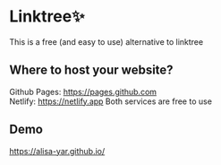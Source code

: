 # Linktree:sparkles:
This is a free (and easy to use) alternative to linktree 

## Where to host your website?
Github Pages: https://pages.github.com  
Netlify: https://netlify.app
Both services are free to use

## Demo
https://alisa-yar.github.io/



<!-- You can display an image by adding ! and wrapping the alt text in [ ]. Then wrap the link for the image in parentheses ().
![This is an image](https://myoctocat.com/assets/images/base-octocat.svg) -->

<!-- Inspired from: https://github.com/RyanLefebvre/TREE and https://github.com/johnggli/linktree -->
